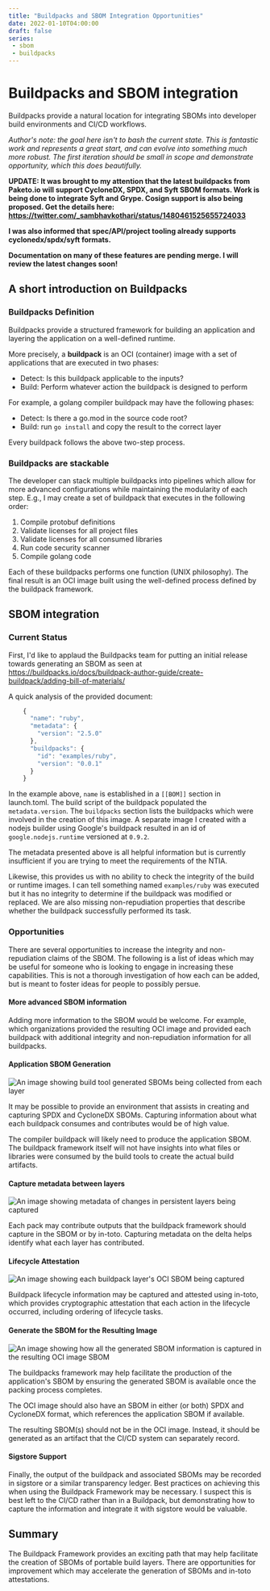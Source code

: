 ```yaml
---
title: "Buildpacks and SBOM Integration Opportunities"
date: 2022-01-10T04:00:00
draft: false
series:
 - sbom
 - buildpacks
---
```


# Buildpacks and SBOM integration
Buildpacks provide a natural location for integrating SBOMs into developer build environments and CI/CD workflows.

*Author's note: the goal here isn't to bash the current state. This is fantastic work and represents a great start, and can evolve into something much more robust. The first iteration should be small in scope and demonstrate opportunity, which this does beautifully.*


**UPDATE: It was brought to my attention that the latest buildpacks from Paketo.io will support CycloneDX, SPDX, and Syft SBOM formats. Work is being done to integrate Syft and Grype. Cosign support is also being proposed. Get the details here: https://twitter.com/_sambhavkothari/status/1480461525655724033**

**I was also informed that spec/API/project tooling already supports cyclonedx/spdx/syft formats.**

**Documentation on many of these features are pending merge. I will review the latest changes soon!**

## A short introduction on Buildpacks
### Buildpacks Definition

Buildpacks provide a structured framework for building an application and layering the application on a well-defined runtime.

More precisely, a **buildpack** is an OCI (container) image with a set of applications that are executed in two phases:

- Detect: Is this buildpack applicable to the inputs?
- Build: Perform whatever action the buildpack is designed to perform

For example, a golang compiler buildpack may have the following phases:

- Detect: Is there a go.mod in the source code root?
- Build: run ```go install``` and copy the result to the correct layer

Every buildpack follows the above two-step process.

### Buildpacks are stackable
The developer can stack multiple buildpacks into pipelines which allow for more advanced configurations while maintaining the modularity of each step. E.g., I may create a set of buildpack that executes in the following order:


1. Compile protobuf definitions
2. Validate licenses for all project files
3. Validate licenses for all consumed libraries
4. Run code security scanner
5. Compile golang code

Each of these buildpacks performs one function (UNIX philosophy). The final result is an OCI image built using the well-defined process defined by the buildpack framework.

## SBOM integration
### Current Status
First, I'd like to applaud the Buildpacks team for putting an initial release towards generating an SBOM as seen at https://buildpacks.io/docs/buildpack-author-guide/create-buildpack/adding-bill-of-materials/

A quick analysis of the provided document:

```js
    {
      "name": "ruby",
      "metadata": {
        "version": "2.5.0"
      },
      "buildpacks": {
        "id": "examples/ruby",
        "version": "0.0.1"
      }
    }
```

In the example above, `name` is established in a ``[[BOM]]`` section in launch.toml. The build script of the buildpack populated the `metadata.version`. The `buildpacks` section lists the buildpacks which were involved in the creation of this image. A separate image I created with a nodejs builder using Google's buildpack resulted in an id of `google.nodejs.runtime` versioned at `0.9.2`.

The metadata presented above is all helpful information but is currently insufficient if you are trying to meet the requirements of the NTIA.

Likewise, this provides us with no ability to check the integrity of the build or runtime images. I can tell something named `examples/ruby` was executed but it has no integrity to determine if the buildpack was modified or replaced. We are also missing non-repudiation properties that describe whether the buildpack successfully performed its task.


### Opportunities
There are several opportunities to increase the integrity and non-repudiation claims of the SBOM. The following is a list of ideas which may be useful for someone who is looking to engage in increasing these capabilities. This is not a thorough investigation of how each can be added, but is meant to foster ideas for people to possibly persue.

#### More advanced SBOM information
Adding more information to the SBOM would be welcome. For example, which organizations provided the resulting OCI image and provided each buildpack with additional integrity and non-repudiation information for all buildpacks.

#### Application SBOM Generation

![An image showing build tool generated SBOMs being collected from each layer](/images/buildpacks-sbom-opportunities/buildpack-sbom-from-builds.png)

It may be possible to provide an environment that assists in creating and capturing SPDX and CycloneDX SBOMs. Capturing information about what each buildpack consumes and contributes would be of high value.

The compiler buildpack will likely need to produce the application SBOM. The buildpack framework itself will not have insights into what files or libraries were consumed by the build tools to create the actual build artifacts.

#### Capture metadata between layers

![An image showing metadata of changes in persistent layers being captured](/images/buildpacks-sbom-opportunities/buildpack-capture-metadata.png)

Each pack may contribute outputs that the buildpack framework should capture in the SBOM or by in-toto. Capturing metadata on the delta helps identify what each layer has contributed.

#### Lifecycle Attestation

![An image showing each buildpack layer's OCI SBOM being captured](/images/buildpacks-sbom-opportunities/buildpack-record-pack-sboms.png)

Buildpack lifecycle information may be captured and attested using in-toto, which provides cryptographic attestation that each action in the lifecycle occurred, including ordering of lifecycle tasks.

#### Generate the SBOM for the Resulting Image

![An image showing how all the generated SBOM information is captured in the resulting OCI image SBOM](/images/buildpacks-sbom-opportunities/sbom-generate-sbom.png)

The buildpacks framework may help facilitate the production of the application's SBOM by ensuring the generated SBOM is available once the packing process completes.

The OCI image should also have an SBOM in either (or both) SPDX and CycloneDX format, which references the application SBOM if available.

The resulting SBOM(s) should not be in the OCI image. Instead, it should be generated as an artifact that the CI/CD system can separately record.

#### Sigstore Support
Finally, the output of the buildpack and associated SBOMs may be recorded in sigstore or a similar transparency ledger. Best practices on achieving this when using the Buildpack Framework may be necessary. I suspect this is best left to the CI/CD rather than in a Buildpack, but demonstrating how to capture the information and integrate it with sigstore would be valuable.

## Summary

The Buildpack Framework provides an exciting path that may help facilitate the creation of SBOMs of portable build layers. There are opportunities for improvement which may accelerate the generation of SBOMs and in-toto attestations. 
